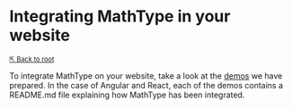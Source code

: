 # Integrating MathType in your website

<small>[⇱ Back to root](../README.md)</small>

To integrate MathType on your website, take a look at the [demos](../demos/README.md) we have prepared.
In the case of Angular and React, each of the demos contains a README.md file explaining how MathType has been integrated.

